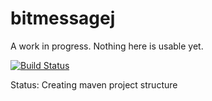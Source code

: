 bitmessagej
===========
A work in progress.  Nothing here is usable yet.

[![Build Status](https://travis-ci.org/skajake/bitmessagej.svg?branch=master)](https://travis-ci.org/skajake/bitmessagej)

Status: Creating maven project structure